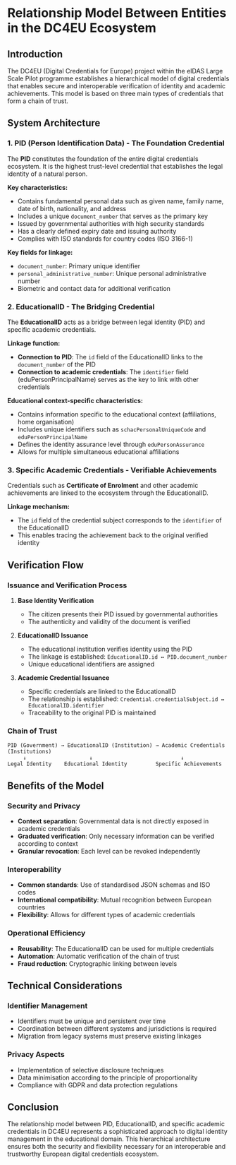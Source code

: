 # Relationship Model Between Entities in the DC4EU Ecosystem

## Introduction

The DC4EU (Digital Credentials for Europe) project within the eIDAS Large Scale Pilot programme establishes a hierarchical model of digital credentials that enables secure and interoperable verification of identity and academic achievements. This model is based on three main types of credentials that form a chain of trust.

## System Architecture

### 1. PID (Person Identification Data) - The Foundation Credential

The **PID** constitutes the foundation of the entire digital credentials ecosystem. It is the highest trust-level credential that establishes the legal identity of a natural person.

**Key characteristics:**
- Contains fundamental personal data such as given name, family name, date of birth, nationality, and address
- Includes a unique `document_number` that serves as the primary key
- Issued by governmental authorities with high security standards
- Has a clearly defined expiry date and issuing authority
- Complies with ISO standards for country codes (ISO 3166-1)

**Key fields for linkage:**
- `document_number`: Primary unique identifier
- `personal_administrative_number`: Unique personal administrative number
- Biometric and contact data for additional verification

### 2. EducationalID - The Bridging Credential

The **EducationalID** acts as a bridge between legal identity (PID) and specific academic credentials.

**Linkage function:**
- **Connection to PID**: The `id` field of the EducationalID links to the `document_number` of the PID
- **Connection to academic credentials**: The `identifier` field (eduPersonPrincipalName) serves as the key to link with other credentials

**Educational context-specific characteristics:**
- Contains information specific to the educational context (affiliations, home organisation)
- Includes unique identifiers such as `schacPersonalUniqueCode` and `eduPersonPrincipalName`
- Defines the identity assurance level through `eduPersonAssurance`
- Allows for multiple simultaneous educational affiliations

### 3. Specific Academic Credentials - Verifiable Achievements

Credentials such as **Certificate of Enrolment** and other academic achievements are linked to the ecosystem through the EducationalID.

**Linkage mechanism:**
- The `id` field of the credential subject corresponds to the `identifier` of the EducationalID
- This enables tracing the achievement back to the original verified identity

## Verification Flow

### Issuance and Verification Process

1. **Base Identity Verification**
   - The citizen presents their PID issued by governmental authorities
   - The authenticity and validity of the document is verified

2. **EducationalID Issuance**
   - The educational institution verifies identity using the PID
   - The linkage is established: `EducationalID.id ↔ PID.document_number`
   - Unique educational identifiers are assigned

3. **Academic Credential Issuance**
   - Specific credentials are linked to the EducationalID
   - The relationship is established: `Credential.credentialSubject.id ↔ EducationalID.identifier`
   - Traceability to the original PID is maintained

### Chain of Trust

```
PID (Government) → EducationalID (Institution) → Academic Credentials (Institutions)
     ↓                    ↓                            ↓
Legal Identity    Educational Identity         Specific Achievements
```

## Benefits of the Model

### Security and Privacy
- **Context separation**: Governmental data is not directly exposed in academic credentials
- **Graduated verification**: Only necessary information can be verified according to context
- **Granular revocation**: Each level can be revoked independently

### Interoperability
- **Common standards**: Use of standardised JSON schemas and ISO codes
- **International compatibility**: Mutual recognition between European countries
- **Flexibility**: Allows for different types of academic credentials

### Operational Efficiency
- **Reusability**: The EducationalID can be used for multiple credentials
- **Automation**: Automatic verification of the chain of trust
- **Fraud reduction**: Cryptographic linking between levels

## Technical Considerations

### Identifier Management
- Identifiers must be unique and persistent over time
- Coordination between different systems and jurisdictions is required
- Migration from legacy systems must preserve existing linkages

### Privacy Aspects
- Implementation of selective disclosure techniques
- Data minimisation according to the principle of proportionality
- Compliance with GDPR and data protection regulations

## Conclusion

The relationship model between PID, EducationalID, and specific academic credentials in DC4EU represents a sophisticated approach to digital identity management in the educational domain. This hierarchical architecture ensures both the security and flexibility necessary for an interoperable and trustworthy European digital credentials ecosystem.
